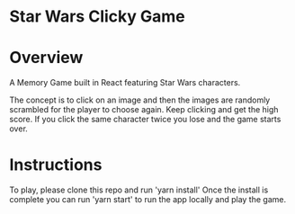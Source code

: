 # Star Wars Clicky Game

# Overview

A Memory Game built in React featuring Star Wars characters.

The concept is to click on an image and then the images are randomly scrambled for the player to choose again. Keep clicking and get the high score. If you click the same character twice you lose and the game starts over.

# Instructions

To play, please clone this repo and run 'yarn install' Once the install is complete you can run 'yarn start' to run the app locally and play the game.
